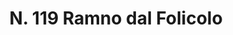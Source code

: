 ---
title: "N. 119 Ramno dal Folicolo"
permalink: "/edition/plant119/"
plant-name: "N. 119"
plant-number: "119"
plant-xml: "/assets/xml/plant119.xml"
plant-img1: "/assets/img/plant119_verso.jpg"
plant-img2: "/assets/img/plant119.jpg"
plant-title: "N. 119 Ramno dal Folicolo"
plant-wfo-link: "http://www.worldfloraonline.org/taxon/wfo-0000471780"
plant-kew-link: ""
plant-taxon-content: "Paliurus Spina-Christi Mill."
layout: single-xml
---